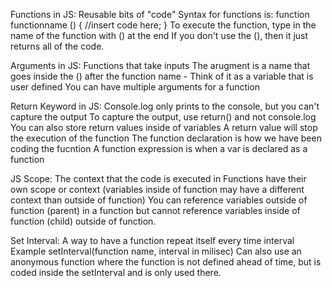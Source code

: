 Functions in JS:
  Reusable bits of "code"
  Syntax for functions is:
    function functionname () {
      //insert code here;
    }
    To execute the function, type in the name of the function with () at the end
    If you don't use the (), then it just returns all of the code.

Arguments in JS:
  Functions that take inputs
  The arugment is a name that goes inside the () after the function name - Think of it as a variable that is user defined
  You can have multiple arguments for a function

Return Keyword in JS:
  Console.log only prints to the console, but you can't capture the output
  To capture the output, use return() and not console.log
  You can also store return values inside of variables
  A return value will stop the execution of the function
  The function declaration is how we have been coding the fucntion
  A function expression is when a var is declared as a function

  JS Scope:
    The context that the code is executed in
    Functions have their own scope or context (variables inside of function may have a different context than outside of function)
    You can reference variables outside of function (parent) in a function but cannot reference variables inside of function (child) outside of function.

  Set Interval:
    A way to have a function repeat itself every time interval
    Example setInterval(function name, interval in milisec)
    Can also use an anonymous function where the function is not defined ahead of time, but is coded inside the setInterval and is only used there.
